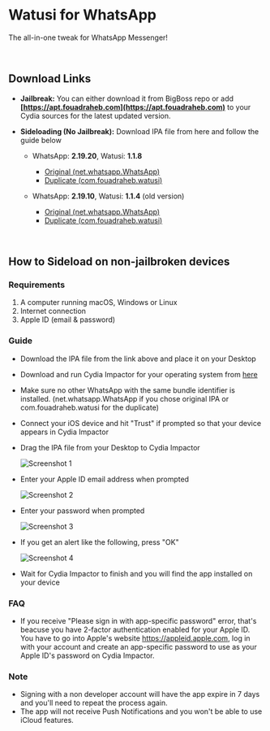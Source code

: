 # Watusi for WhatsApp

The all-in-one tweak for WhatsApp Messenger!

&nbsp;

## Download Links

* **Jailbreak:** You can either download it from BigBoss repo or add __[https://apt.fouadraheb.com](https://apt.fouadraheb.com)__ to your Cydia sources for the latest updated version.
* **Sideloading (No Jailbreak):** Download IPA file from here and follow the guide below 

  * WhatsApp: __2.19.20__, Watusi: __1.1.8__
      * [Original (net.whatsapp.WhatsApp)](https://mega.nz/#!gWpSjIgR!OhsA4d2IU-jV18Cjfu8bUPfvzyinijrku27l-vWXs4s) 
      * [Duplicate (com.fouadraheb.watusi)](https://mega.nz/#!dLhAGYLS!vkABdEppTLdYa4fEGvJnqi_tdzpVL3A8nJtfA2NajtE) 

  * WhatsApp: __2.19.10__, Watusi: __1.1.4__ (old version)
      * [Original (net.whatsapp.WhatsApp)](https://mega.nz/#!BbhxRIga!SpNsLbtK5iPQ_wWyh9D0Gk5UZz1PuOqkTuIeupUBKi4) 
      * [Duplicate (com.fouadraheb.watusi)](https://mega.nz/#!NWZ0WSjR!QxcjSCCctR_0wmJNghGEdHFJHaCtLroShXPrAhTmyYA) 

&nbsp;

## How to Sideload on non-jailbroken devices

### Requirements

1. A computer running macOS, Windows or Linux
2. Internet connection
3. Apple ID (email & password)

### Guide

* Download the IPA file from the link above and place it on your Desktop

* Download and run Cydia Impactor for your operating system from [here](http://www.cydiaimpactor.com)

* Make sure no other WhatsApp with the same bundle identifier is installed. (net.whatsapp.WhatsApp if you chose original IPA or com.fouadraheb.watusi for the duplicate)

* Connect your iOS device and hit "Trust" if prompted so that your device appears in Cydia Impactor

* Drag the IPA file from your Desktop to Cydia Impactor

  
  ![Screenshot 1](https://raw.githubusercontent.com/FouadRaheb/Watusi-for-WhatsApp/master/images/1.png "Screenshot 1")

* Enter your Apple ID email address when prompted 



  ![Screenshot 2](https://raw.githubusercontent.com/FouadRaheb/Watusi-for-WhatsApp/master/images/2.png "Screenshot 2")

* Enter your password when prompted 



  ![Screenshot 3](https://raw.githubusercontent.com/FouadRaheb/Watusi-for-WhatsApp/master/images/3.png "Screenshot 3")

* If you get an alert like the following, press "OK"


  ![Screenshot 4](https://raw.githubusercontent.com/FouadRaheb/Watusi-for-WhatsApp/master/images/4.png "Screenshot 4")

* Wait for Cydia Impactor to finish and you will find the app installed on your device

### FAQ
* If you receive "Please sign in with app-specific password" error, that's beacuse you have 2-factor authentication enabled for your Apple ID. You have to go into Apple's website https://appleid.apple.com, log in with your account and create an app-specific password to use as your Apple ID's password on Cydia Impactor.

### Note

* Signing with a non developer account will have the app expire in 7 days and you'll need to repeat the process again.
* The app will not receive Push Notifications and you won't be able to use iCloud features.
